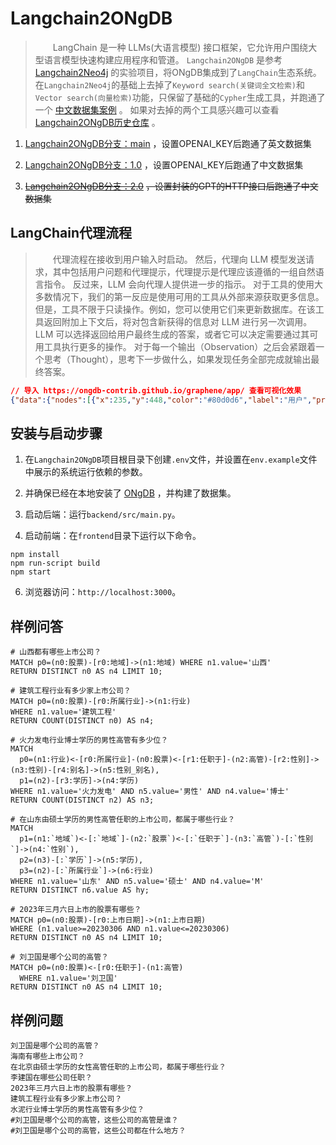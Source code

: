 # Langchain2ONgDB
>&emsp;&emsp;LangChain 是一种 LLMs(大语言模型) 接口框架，它允许用户围绕大型语言模型快速构建应用程序和管道。
>`Langchain2ONgDB` 是参考 [Langchain2Neo4j](https://github.com/tomasonjo/langchain2neo4j) 的实验项目，将ONgDB集成到了`LangChain`生态系统。
>在`Langchain2Neo4j`的基础上去掉了`Keyword search(关键词全文检索)`和`Vector search(向量检索)`功能，只保留了基础的`Cypher`生成工具，并跑通了一个 [中文数据集案例](https://github.com/ongdb-contrib/graph-qabot-demo/tree/main/db) 。
>如果对去掉的两个工具感兴趣可以查看 [Langchain2ONgDB历史仓库](https://github.com/ongdb-contrib/langchain2ongdb/tree/main) 。

1. [Langchain2ONgDB分支：main](https://github.com/ongdb-contrib/langchain2ongdb/blob/main) ，设置OPENAI_KEY后跑通了英文数据集

2. [Langchain2ONgDB分支：1.0](https://github.com/ongdb-contrib/langchain2ongdb/blob/1.0) ，设置OPENAI_KEY后跑通了中文数据集

3. [~~Langchain2ONgDB分支：2.0~~](https://github.com/ongdb-contrib/langchain2ongdb/blob/2.0) ~~，设置封装的GPT的HTTP接口后跑通了中文数据集~~

## LangChain代理流程
>&emsp;&emsp;代理流程在接收到用户输入时启动。
> 然后，代理向 LLM 模型发送请求，其中包括用户问题和代理提示，代理提示是代理应该遵循的一组自然语言指令。
> 反过来，LLM 会向代理人提供进一步的指示。
> 对于工具的使用大多数情况下，我们的第一反应是使用可用的工具从外部来源获取更多信息。
> 但是，工具不限于只读操作。例如，您可以使用它们来更新数据库。在该工具返回附加上下文后，将对包含新获得的信息对 LLM 进行另一次调用。
> LLM 可以选择返回给用户最终生成的答案，或者它可以决定需要通过其可用工具执行更多的操作。
> 对于每一个输出（Observation）之后会紧跟着一个思考（Thought），思考下一步做什么，如果发现任务全部完成就输出最终答案。
```json
// 导入 https://ongdb-contrib.github.io/graphene/app/ 查看可视化效果
{"data":{"nodes":[{"x":235,"y":448,"color":"#80d0d6","label":"用户","properties":[{"id":"a2938fae","key":"id","type":"ID","defaultValue":"","limitMin":"","limitMax":"","isRequired":true,"isAutoGenerated":true,"isSystem":true,"description":""}],"id":"a8a09d86","isSelected":false,"isNode":true},{"x":521,"y":189,"color":"#E16F23","label":"大语言模型","properties":[{"id":"a2903785","key":"id","type":"ID","defaultValue":"","limitMin":"","limitMax":"","isRequired":true,"isAutoGenerated":true,"isSystem":true,"description":""}],"id":"ad9a5489","isSelected":false,"isNode":true},{"x":522,"y":686,"color":"#E16F23","label":"大语言模型","properties":[{"id":"aba6f9a3","key":"id","type":"ID","defaultValue":"","limitMin":"","limitMax":"","isRequired":true,"isAutoGenerated":true,"isSystem":true,"description":""}],"id":"a0834ab1","isSelected":false,"isNode":true},{"x":810,"y":440,"color":"#76cb84","label":"工具","properties":[{"id":"a1a4da97","key":"id","type":"ID","defaultValue":"","limitMin":"","limitMax":"","isRequired":true,"isAutoGenerated":true,"isSystem":true,"description":""}],"id":"a5863091","isSelected":false,"isNode":true},{"x":524.1188049316406,"y":444.8241882324219,"color":"#bca48f","label":"代理","properties":[{"id":"ac97d889","key":"id","type":"ID","defaultValue":"","limitMin":"","limitMax":"","isRequired":true,"isAutoGenerated":true,"isSystem":true,"description":""}],"id":"aca7f28a","isSelected":false,"isNode":true},{"x":476,"y":745,"color":"#8C8C8C","label":"LangChain代理流程","properties":[{"id":"a4adb68d","key":"id","type":"ID","defaultValue":"","limitMin":"","limitMax":"","isRequired":true,"isAutoGenerated":true,"isSystem":true,"description":""}],"id":"a0b111a6","isSelected":false,"isNode":true}],"edges":[{"startNodeId":"a8a09d86","endNodeId":"aca7f28a","middlePointOffset":[32.55940246582031,-53.58790588378906],"properties":[{"id":"afa4bf89","key":"id","type":"ID","defaultValue":"","limitMin":"","limitMax":"","isRequired":true,"isAutoGenerated":true,"isSystem":true,"description":""}],"label":"1.提出问题","id":"a4b76b9a","isSelected":false,"isEdge":true,"color":"#666666","pathStrokeDasharray":"none"},{"startNodeId":"aca7f28a","endNodeId":"a8a09d86","middlePointOffset":[24.559402465820312,56.41209411621094],"properties":[{"id":"a6a968bc","key":"id","type":"ID","defaultValue":"","limitMin":"","limitMax":"","isRequired":true,"isAutoGenerated":true,"isSystem":true,"description":""}],"label":"响应","id":"ac93bcb3","isSelected":false,"isEdge":true,"color":"#5795bc","pathStrokeDasharray":"none"},{"startNodeId":"aca7f28a","endNodeId":"a5863091","middlePointOffset":[6.0594024658203125,65.41209411621094],"properties":[{"id":"aaa624ad","key":"id","type":"ID","defaultValue":"","limitMin":"","limitMax":"","isRequired":true,"isAutoGenerated":true,"isSystem":true,"description":""}],"label":"4.使用可用工具检索其他信息","id":"af88a1a3","isSelected":false,"isEdge":true,"color":"#666666","pathStrokeDasharray":"none"},{"startNodeId":"a5863091","endNodeId":"aca7f28a","middlePointOffset":[1.0594024658203125,-47.58790588378906],"properties":[{"id":"af88fcbd","key":"id","type":"ID","defaultValue":"","limitMin":"","limitMax":"","isRequired":true,"isAutoGenerated":true,"isSystem":true,"description":""}],"label":"5.返回使用工具检索到的信息","id":"a99cbda7","isSelected":false,"isEdge":true,"color":"#5795bc","pathStrokeDasharray":"none"},{"startNodeId":"aca7f28a","endNodeId":"a0834ab1","middlePointOffset":[-72.94059753417969,13.412094116210938],"properties":[{"id":"a990feb7","key":"id","type":"ID","defaultValue":"","limitMin":"","limitMax":"","isRequired":true,"isAutoGenerated":true,"isSystem":true,"description":""}],"label":"6.发送其他上下文","id":"aab68592","isSelected":false,"isEdge":true,"color":"#666666","pathStrokeDasharray":"none"},{"startNodeId":"a0834ab1","endNodeId":"aca7f28a","middlePointOffset":[73.05940246582031,16.412094116210938],"properties":[{"id":"aa9c839a","key":"id","type":"ID","defaultValue":"","limitMin":"","limitMax":"","isRequired":true,"isAutoGenerated":true,"isSystem":true,"description":""}],"label":"7.返回最终的回答","id":"a086a5b4","isSelected":false,"isEdge":true,"color":"#5795bc","pathStrokeDasharray":"none"},{"startNodeId":"ad9a5489","endNodeId":"aca7f28a","middlePointOffset":[-83.44059753417969,14.912094116210938],"properties":[{"id":"afa2a1b2","key":"id","type":"ID","defaultValue":"","limitMin":"","limitMax":"","isRequired":true,"isAutoGenerated":true,"isSystem":true,"description":""}],"label":"3.请求代理的说明和可选的使用工具","id":"a6ad1ea9","isSelected":false,"isEdge":true,"color":"#5795bc","pathStrokeDasharray":"none"},{"startNodeId":"aca7f28a","endNodeId":"ad9a5489","middlePointOffset":[74.55940246582031,9.912094116210938],"properties":[{"id":"a8a6e884","key":"id","type":"ID","defaultValue":"","limitMin":"","limitMax":"","isRequired":true,"isAutoGenerated":true,"isSystem":true,"description":""}],"label":"2.输入问题以及代理提示","id":"af9f07a0","isSelected":false,"isEdge":true,"color":"#666666","pathStrokeDasharray":"none"}]}}
```

## 安装与启动步骤

1. 在`Langchain2ONgDB`项目根目录下创建`.env`文件，并设置在`env.example`文件中展示的系统运行依赖的参数。

2. 并确保已经在本地安装了 [ONgDB](https://github.com/graphfoundation/ongdb) ，并构建了数据集。

3. 启动后端：运行`backend/src/main.py`。

4. 启动前端：在`frontend`目录下运行以下命令。

```shell
npm install
npm run-script build
npm start
```

6. 浏览器访问：`http://localhost:3000`。

## 样例问答
```
# 山西都有哪些上市公司？
MATCH p0=(n0:股票)-[r0:地域]->(n1:地域) WHERE n1.value='山西' 
RETURN DISTINCT n0 AS n4 LIMIT 10;

# 建筑工程行业有多少家上市公司？
MATCH p0=(n0:股票)-[r0:所属行业]->(n1:行业) 
WHERE n1.value='建筑工程'
RETURN COUNT(DISTINCT n0) AS n4;

# 火力发电行业博士学历的男性高管有多少位？
MATCH 
  p0=(n1:行业)<-[r0:所属行业]-(n0:股票)<-[r1:任职于]-(n2:高管)-[r2:性别]->(n3:性别)-[r4:别名]->(n5:性别_别名),
  p1=(n2)-[r3:学历]->(n4:学历) 
WHERE n1.value='火力发电' AND n5.value='男性' AND n4.value='博士'
RETURN COUNT(DISTINCT n2) AS n3;

# 在山东由硕士学历的男性高管任职的上市公司，都属于哪些行业？
MATCH 
  p1=(n1:`地域`)<-[:`地域`]-(n2:`股票`)<-[:`任职于`]-(n3:`高管`)-[:`性别`]->(n4:`性别`),
  p2=(n3)-[:`学历`]->(n5:学历),
  p3=(n2)-[:`所属行业`]->(n6:行业)
WHERE n1.value='山东' AND n5.value='硕士' AND n4.value='M'
RETURN DISTINCT n6.value AS hy;

# 2023年三月六日上市的股票有哪些？
MATCH p0=(n0:股票)-[r0:上市日期]->(n1:上市日期) 
WHERE (n1.value>=20230306 AND n1.value<=20230306) 
RETURN DISTINCT n0 AS n4 LIMIT 10;

# 刘卫国是哪个公司的高管？
MATCH p0=(n0:股票)<-[r0:任职于]-(n1:高管) 
  WHERE n1.value='刘卫国'
RETURN DISTINCT n0 AS n4 LIMIT 10;
```

## 样例问题
```
刘卫国是哪个公司的高管？
海南有哪些上市公司？
在北京由硕士学历的女性高管任职的上市公司，都属于哪些行业？
李建国在哪些公司任职？
2023年三月六日上市的股票有哪些？
建筑工程行业有多少家上市公司？
水泥行业博士学历的男性高管有多少位？
#刘卫国是哪个公司的高管，这些公司的高管是谁？
#刘卫国是哪个公司的高管，这些公司都在什么地方？
```
